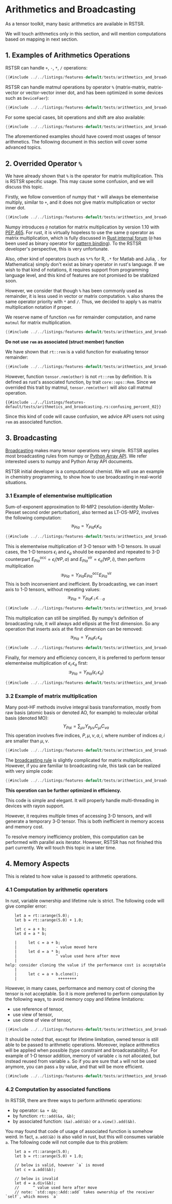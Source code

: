 # Arithmetics and Broadcasting

As a tensor toolkit, many basic arithmetics are available in RSTSR.

We will touch arithmetics only in this section, and will mention computations based on mapping in next section.

## 1. Examples of Arithmetics Operations

RSTSR can handle `+`, `-`, `*`, `/` operations:

```rust
{{#include ../../listings/features-default/tests/arithmetics_and_broadcasting.rs:basic_arithmetics_01}}
```

RSTSR can handle matmul operations by operator `%` (matrix-matrix, matrix-vector or vector-vector inner dot, and has been optimized in some devices such as `DeviceFaer`):

```rust
{{#include ../../listings/features-default/tests/arithmetics_and_broadcasting.rs:basic_arithmetics_02}}
```

For some special cases, bit operations and shift are also available:

```rust
{{#include ../../listings/features-default/tests/arithmetics_and_broadcasting.rs:basic_arithmetics_03}}
```

The aforementioned examples should have coverd most usages of tensor arithmetics.
The following document in this section will cover some advanced topics.

## 2. Overrided Operator `%`

We have already shown that `%` is the operator for matrix multiplication. This is RSTSR specific usage.
This may cause some confusion, and we will discuss this topic.

Firstly, we follow convention of numpy that `*` will always be elementwise multiply, similar to `+`, and it does not give matrix multiplication or vector inner dot.

```rust
{{#include ../../listings/features-default/tests/arithmetics_and_broadcasting.rs:star_as_elem_mult}}
```

Numpy introduces `@` notation for matrix multiplication by version 1.10 with [PEP 465](https://peps.python.org/pep-0465/).
For rust, it is virtually hopeless to use the same `@` operator as matrix multiplication, which is fully discussed in [Rust internal forum](https://internals.rust-lang.org/t/add-operator-for-matrix-multiplication/16026/17) (`@` has been used as binary operator for [pattern binding](https://doc.rust-lang.org/book/appendix-02-operators.html)).
To the RSTSR developer's perspective, this is very unfortunate.

Also, other kind of operators (such as `%*%` for R, `.*` for Matlab and Julia, `.` for Mathematica) simply don't exist as binary operator in rust's language.
If we wish to that kind of notations, it requires support from programming language level, and this kind of features are not promised to be stablized soon.

However, we consider that though `%` has been commonly used as remainder, it is less used in vector or matrix computation.
`%` also shares the same operator priority with `*` and `/`.
Thus, we decided to apply `%` as matrix multiplication notation if proper.

We reserve name of function `rem` for remainder computation, and name `matmul` for matrix multiplication.
```rust
{{#include ../../listings/features-default/tests/arithmetics_and_broadcasting.rs:true_rem}}
```

<div class="warning">

**Do not use `rem` as associated (struct member) function**

We have shown that `rt::rem` is a valid function for evaluating tensor remainder:

```rust
{{#include ../../listings/features-default/tests/arithmetics_and_broadcasting.rs:confusing_percent_01}}
```

However, function `tensor.rem(other)` is not `rt::rem` by definition.
It is defined as rust's associated function, by trait `core::ops::Rem`.
Since we overrided this trait by matmul, `tensor.rem(other)` will also call matmul operation.

```rust,not_desired_behavior
{{#include ../../listings/features-default/tests/arithmetics_and_broadcasting.rs:confusing_percent_02}}
```

Since this kind of code will cause confusion, we advice API users not using `rem` as associated function.

</div>

## 3. Broadcasting

[Broadcasting](https://numpy.org/doc/stable/user/basics.broadcasting.html) makes many tensor operations very simple.
RSTSR applies most broadcasting rules from numpy or [Python Array API](https://data-apis.org/array-api/2023.12/API_specification/broadcasting.html).
We refer interested users to numpy and Python Array API documents.

RSTSR initial developer is a computational chemist. We will use an example in chemistry programming, to show how to use broadcasting in real-world situations.

### 3.1 Example of elementwise multiplication

Sum-of-exponent approximation to RI-MP2 (resolution-identity Moller-Plesset second order perturbation), also termed as LT-OS-MP2, involves the following computation:
$$
\mathcal{Y}_{Pia} = Y_{Pia} \epsilon_{i} \epsilon_{a}
$$

```rust
{{#include ../../listings/features-default/tests/arithmetics_and_broadcasting.rs:lt_os_mp2_01}}
```

This is elementwise multiplication of 3-D tensor with 1-D tensors. In usual cases, the 1-D tensors $\epsilon_{i}$ and $\epsilon_{a}$ should be expanded and repeated to 3-D counterpart $E^\mathrm{occ}_{Pia} = \epsilon_i (\forall P, a)$ and $E^\mathrm{vir}_{Pia} = \epsilon_a (\forall P, i)$, then perform multiplication
$$
\mathcal{Y}_{Pia} = Y_{Pia} E^\mathrm{occ}_{Pia} E^\mathrm{vir}_{Pia}
$$
This is both inconvenient and inefficient. By broadcasting, we can insert axis to 1-D tensors, without repeating values:
$$
\mathcal{Y}_{Pia} = Y_{Pia} \epsilon_{\cdot i \cdot} \epsilon_{\cdot \cdot a}
$$

```rust
{{#include ../../listings/features-default/tests/arithmetics_and_broadcasting.rs:lt_os_mp2_02}}
```

This multiplication can still be simplified.
By numpy's definition of broadcasting rule, it will always add ellipsis at the first dimension.
So any operation that inserts axis at the first dimension can be removed:
$$
\mathcal{Y}_{Pia} = Y_{Pia} \epsilon_{i \cdot} \epsilon_{a}
$$

```rust
{{#include ../../listings/features-default/tests/arithmetics_and_broadcasting.rs:lt_os_mp2_03}}
```

Finally, for memory and efficiency concern, it is preferred to perform tensor elementwise multiplication of $\epsilon_{i \cdot} \epsilon_{a}$ first:
$$
\mathcal{Y}_{Pia} = Y_{Pia} (\epsilon_{i \cdot} \epsilon_{a})
$$

```rust
{{#include ../../listings/features-default/tests/arithmetics_and_broadcasting.rs:lt_os_mp2_04}}
```

### 3.2 Example of matrix multiplication

Many post-HF methods involve integral basis transformation, mostly from raw basis (atomic basis or denoted AO, for example) to molecular orbital basis (denoted MO):
$$
Y_{P ai} = \sum_{\mu \nu} Y_{P \mu \nu} C_{\mu i} C_{\nu a}
$$
This operation involves five indices, $P, \mu, \nu, a, i$, where number of indices $a, i$ are smaller than $\mu, \nu$.

```rust
{{#include ../../listings/features-default/tests/arithmetics_and_broadcasting.rs:ao2mo_vo_01}}
```

The [broadcasting rule](https://data-apis.org/array-api/2023.12/API_specification/generated/array_api.matmul.html) is slightly complicated for matrix multiplication.
However, if you are familiar to broadcasting rule, this task can be realized with very simple code:

```rust
{{#include ../../listings/features-default/tests/arithmetics_and_broadcasting.rs:ao2mo_vo_02}}
```

<div class="warning">

**This operation can be further optimized in efficiency.**

This code is simple and elegant. It will properly handle multi-threading in devices with rayon support.

However, it requires multiple times of accessing 3-D tensors, and will generate a temporary 3-D tensor.
This is both inefficient in memory access and memory cost.

To resolve memory inefficiency problem, this computation can be performed with parallel axis iterator.
However, RSTSR has not finished this part currently.
We will touch this topic in a later time.

</div>

## 4. Memory Aspects

This is related to how value is passed to arithmetic operations.

### 4.1 Computation by arithmetic operators

In rust, variable ownership and lifetime rule is strict. The following code will give compiler error:

```rust,does_not_compile
    let a = rt::arange(5.0);
    let b = rt::arange(5.0) + 1.0;

    let c = a + b;
    let d = a * b;
```

```console
    |     let c = a + b;
    |                 - value moved here
    |     let d = a * b;
    |                 ^ value used here after move
    |
help: consider cloning the value if the performance cost is acceptable
    |
    |     let c = a + b.clone();
    |                  ++++++++
```

However, in many cases, performance and memory cost of cloning the tensor is not acceptable.
So it is more preferred to perform computation by the following ways, to avoid memory copy and lifetime limitations:
- use reference of tensor,
- use view of tensor,
- use clone of view of tensor,

```rust
{{#include ../../listings/features-default/tests/arithmetics_and_broadcasting.rs:memory_aspects_01}}
```

It should be noted that, except for lifetime limitation, owned tensor is still able to be passed to arithmetic operations.
Moreover, inplace arithmetics will be applied when possible (type constraint and broadcastability).
For example of 1-D tensor addition, memory of variable `c` is not allocated, but instead reused from variable `a`.
So if you are sure that `a` will not be used anymore, you can pass `a` by value, and that will be more efficient.

```rust
{{#include ../../listings/features-default/tests/arithmetics_and_broadcasting.rs:memory_aspects_02}}
```

### 4.2 Computation by associated functions

In RSTSR, there are three ways to perform arithmetic operations:
- by operator: `&a + &b`;
- by function: `rt::add(&a, &b)`;
- by associated function: `(&a).add(&b)` or `a.view().add(&b)`.

You may found that code of usage of associated function is somehow weird.
In fact, `a.add(&b)` is also valid in rust, but this will consumes variable `a`.
The following code will not compile due to this problem:
```rust,ignore,does_not_compile
    let a = rt::arange(5.0);
    let b = rt::arange(5.0) + 1.0;

    // below is valid, however `a` is moved
    let c = a.add(&b);

    // below is invalid
    let d = a.div(&b);
    //      ^ value used here after move
    // note: `std::ops::Add::add` takes ownership of the receiver `self`, which moves `a`
```
